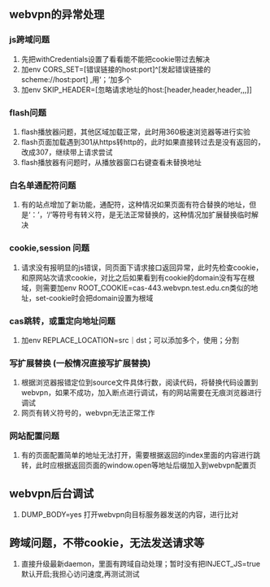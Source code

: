 ## webvpn的异常处理

### js跨域问题
1. 先把withCredentials设置了看看能不能把cookie带过去解决
2. 加env CORS_SET=[错误链接的host:port]^[发起错误链接的scheme://host:port] ,用‘；’加多个
3. 加env SKIP_HEADER=[忽略请求地址的host:[header,header,header,,,]]

### flash问题
1. flash播放器问题，其他区域加载正常，此时用360极速浏览器等进行实验
2. flash页面加载遇到301从https转http的，此时如果直接转过去是没有返回的，改成307，继续带上请求尝试
3. flash播放器有问题时，从播放器窗口右键查看未替换地址

### 白名单通配符问题
1. 有的站点增加了新功能，通配符，这种情况如果页面有符合替换的地址，但是‘：’，‘/’等符号有转义符，是无法正常替换的，这种情况加扩展替换临时解决

### cookie,session 问题
1. 请求没有报明显的js错误，同页面下请求接口返回异常，此时先检查cookie，和原网站次请求cookie，对比之后如果看到有cookie的domain没有写在根域，则需要加env ROOT_COOKIE=cas-443.webvpn.test.edu.cn类似的地址，set-cookie时会把domain设置为根域

### cas跳转，或重定向地址问题
1. 加env REPLACE_LOCATION=src｜dst；可以添加多个，使用；分割

### 写扩展替换 (一般情况直接写扩展替换)
1. 根据浏览器报错定位到source文件具体行数，阅读代码，将替换代码设置到webvpn，如果不成功，加入断点进行调试，有的网站需要在无痕浏览器进行调试
2. 网页有转义符号的，webvpn无法正常工作

### 网站配置问题
1. 有的页面配置简单的地址无法打开，需要根据返回的index里面的内容进行跳转，此时应根据返回页面的window.open等地址后缀加入到webvpn配置页

## webvpn后台调试
1. DUMP_BODY=yes 打开webvpn向目标服务器发送的内容，进行比对

## 跨域问题，不带cookie，无法发送请求等
1. 直接升级最新daemon，里面有跨域自动处理；暂时没有把INJECT_JS=true默认开启;我担心访问速度,再测试测试

